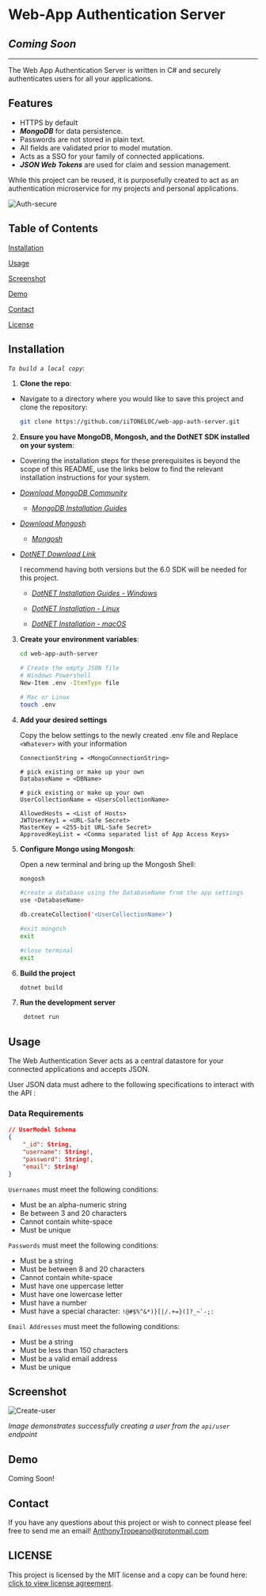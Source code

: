 # Web-App Authentication Server

## _Coming Soon_

---

The Web App Authentication Server is written in C# and securely authenticates users for all your applications.

## Features

- HTTPS by default
- **_MongoDB_** for data persistence.
- Passwords are not stored in plain text.
- All fields are validated prior to model mutation.
- Acts as a SSO for your family of connected applications.
- **_JSON Web Tokens_** are used for claim and session management.

While this project can be reused, it is purposefully created to act as an authentication microservice for my projects and personal applications.

![Auth-secure](./assets/images/auth-secure.jpg)

## Table of Contents

[Installation](#installation)

[Usage](#usage)

[Screenshot](#screenshot)

[Demo](#demo)

[Contact](#contact)

[License](#license)

## Installation

_`To build a local copy`_:

1. **Clone the repo**:

- Navigate to a directory where you would like to save this project and clone the repository:

  ```bash
  git clone https://github.com/iiTONELOC/web-app-auth-server.git
  ```

2. **Ensure you have MongoDB, Mongosh, and the DotNET SDK installed on your system**:

- Covering the installation steps for these prerequisites is beyond the scope of this README, use the links below to find the relevant installation instructions for your system.

- [_Download MongoDB Community_](https://www.mongodb.com/try/download/community)

  - [_MongoDB Installation Guides_](https://www.mongodb.com/docs/manual/installation/#mongodb-installation-tutorials)

- [_Download Mongosh_](https://www.mongodb.com/try/download/shell)

  - [_Mongosh_](https://www.mongodb.com/docs/mongodb-shell/install/)

- [_DotNET Download Link_](https://dotnet.microsoft.com/en-us/download)

  I recommend having both versions but the 6.0 SDK will be needed for this project.

  - [_DotNET Installation Guides - Windows_](https://learn.microsoft.com/en-us/dotnet/framework/install/)

  - [_DotNET Installation - Linux_](https://learn.microsoft.com/en-us/dotnet/core/install/linux)

  - [_DotNET Installation - macOS_](https://learn.microsoft.com/en-us/dotnet/core/install/macos)

3. **Create your environment variables**:

   ```bash
   cd web-app-auth-server

   # Create the empty JSON file
   # Windows Powershell
   New-Item .env -ItemType file

   # Mac or Linux
   touch .env
   ```

4. **Add your desired settings**

   Copy the below settings to the newly created .env file and
   Replace `<Whatever>` with your information

   ```env
   ConnectionString = <MongoConnectionString>

   # pick existing or make up your own
   DatabaseName = <DBName>

   # pick existing or make up your own
   UserCollectionName = <UsersCollectionName>

   AllowedHosts = <List of Hosts>
   JWTUserKey1 = <URL-Safe Secret>
   MasterKey = <255-bit URL-Safe Secret>
   ApprovedKeyList = <Comma separated list of App Access Keys>
   ```

5. **Configure Mongo using Mongosh**:

   Open a new terminal and bring up the Mongosh Shell:

   ```bash
   mongosh

   #create a database using the DatabaseName from the app settings
   use <DatabaseName>

   db.createCollection('<UserCollectionName>')

   #exit mongosh
   exit

   #close terminal
   exit
   ```

6. **Build the project**

   ```bash
   dotnet build
   ```

7. **Run the development server**

   ```bash
    dotnet run
   ```

## Usage

The Web Authentication Sever acts as a central datastore for your connected applications and accepts JSON.

User JSON data must adhere to the following specifications to interact with the API :

### Data Requirements

```json
// UserModel Schema
{
    "_id": String,
    "username": String!,
    "password": String!,
    "email": String!
}
```

`Usernames` must meet the following conditions:

- Must be an alpha-numeric string
- Be between 3 and 20 characters
- Cannot contain white-space
- Must be unique

`Passwords` must meet the following conditions:

- Must be a string
- Must be between 8 and 20 characters
- Cannot contain white-space
- Must have one uppercase letter
- Must have one lowercase letter
- Must have a number
- Must have a special character:
  `` !@#$%^&*)}[|/.+=}(]?_~`-;: ``

`Email Addresses` must meet the following conditions:

- Must be a string
- Must be less than 150 characters
- Must be a valid email address
- Must be unique

## Screenshot

![Create-user](./assets/images/createuser-success.png)

_Image demonstrates successfully creating a user from the `api/user` endpoint_

## Demo

Coming Soon!

## Contact

If you have any questions about this project or wish to connect please feel free to send me an email! [AnthonyTropeano@protonmail.com](mailto:AnthonyTropeano@protonmail.com)

## LICENSE

This project is licensed by the MIT license and a copy can be found here: [click to view license agreement](./LICENSE).
